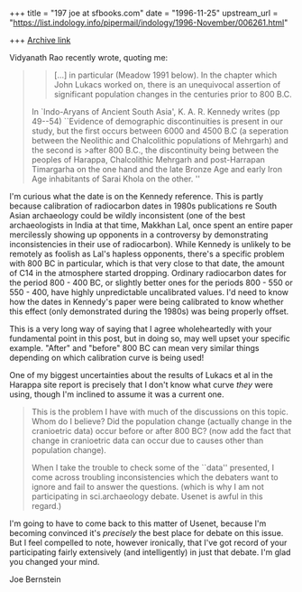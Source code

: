 +++
title = "197 joe at sfbooks.com"
date = "1996-11-25"
upstream_url = "https://list.indology.info/pipermail/indology/1996-November/006261.html"

+++
[Archive link](https://list.indology.info/pipermail/indology/1996-November/006261.html)

Vidyanath Rao recently wrote, quoting me:

>> [...] in particular (Meadow 1991 below).  In the chapter which John
>> Lukacs worked on, there is an unequivocal assertion of significant
>> population changes in the centuries prior to 800 B.C.
>
>In `Indo-Aryans of Ancient South Asia', K. A. R. Kennedy writes (pp 49--54)
>``Evidence of demographic discontinuities is present in our study, but the
>first occurs between 6000 and 4500 B.C (a seperation between the Neolithic
>and Chalcolithic populations of Mehrgarh) and the second is >after 800 B.C.,
>the discontinuity being between the peoples of Harappa, Chalcolithic Mehrgarh
>and post-Harrapan Timargarha on the one hand and the late Bronze Age and
>early Iron Age inhabitants of Sarai Khola on the other. ''

I'm curious what the date is on the Kennedy reference.  This is partly
because calibration of radiocarbon dates in 1980s publications re South
Asian archaeology could be wildly inconsistent (one of the best
archaeologists in India at that time, Makkhan Lal, once spent an entire
paper mercilessly showing up opponents in a controversy by demonstrating
inconsistencies in their use of radiocarbon).  While Kennedy is unlikely to
be remotely as foolish as Lal's hapless opponents, there's a specific
problem with 800 BC in particular, which is that very close to that date,
the amount of C14 in the atmosphere started dropping.  Ordinary radiocarbon
dates for the period 800 - 400 BC, or slightly better ones for the periods
800 - 550 or 550 - 400, have highly unpredictable uncalibrated values.  I'd
need to know how the dates in Kennedy's paper were being calibrated to know
whether this effect (only demonstrated during the 1980s) was being properly
offset.

This is a very long way of saying that I agree wholeheartedly with your
fundamental point in this post, but in doing so, may well upset your
specific example.  "After" and "before" 800 BC can mean very similar things
depending on which calibration curve is being used!

One of my biggest uncertainties about the results of Lukacs et al in the
Harappa site report is precisely that I don't know what curve *they* were
using, though I'm inclined to assume it was a current one.

>This is the problem I have with much of the discussions on this topic.
>Whom do I believe? Did the population change (actually change in the
>cranioetric data) occur before or after 800 BC? (now add the fact that
>change in cranioetric data can occur due to causes other than population
>change).
>
>When I take the trouble to check some of the ``data'' presented, I come
>across troubling inconsistencies which the debaters want to ignore
>and fail to answer the questions. (which is why I am not participating
>in sci.archaeology debate. Usenet is awful in this regard.)

I'm going to have to come back to this matter of Usenet, because I'm
becoming convinced it's *precisely* the best place for debate on this
issue.  But I feel compelled to note, however ironically, that I've got
record of your participating fairly extensively (and intelligently) in just
that debate.  I'm glad you changed your mind.

Joe Bernstein






